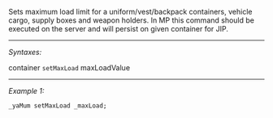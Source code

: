 Sets maximum load limit for a uniform/vest/backpack containers, vehicle cargo, supply boxes and weapon holders. In MP this command should be executed on the server and will persist on given container for JIP.


---
*Syntaxes:*

container `setMaxLoad` maxLoadValue

---
*Example 1:*

```sqf
_yaMum setMaxLoad _maxLoad;
```